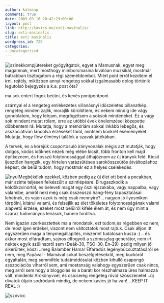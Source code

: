 ```yaml
---
author: kalmanp
comments: true
date: 2009-09-16 20:42:29+00:00
layout: post
link: http://kavics.me/esti-masinalis/
slug: esti-masinalis
title: esti masinális
wordpress_id: 729
categories:
- Uncategorized
---
```



![szinek](http://farm3.static.flickr.com/2549/3887104035_65d6cc52ee_m.jpg)kompjútereket gyógyítgatok, egyet a Mamusnak, egyet meg magamnak, mert mosthogy miniborsmasina kiválóan muzsikál, mostmár bátrabban tisztogatom a régi szemétdombot. Miért pont erről kezdtem el írni, rejtély, miközben annyi rengeteg sokkal izgalmasabb dolog történik legutolsó bejegyzés a.k.a. post óta?






ma sok entert fogok beütni, és kevés pontpontpont






szárnyal el a rengeteg emlékezetes villanásnyi időszeletes pillanatkép. rengeteg minden zajlik, morajlik körülöttem, és nekem mindig ide vágy gondolatom, hogy leírjam, megrögzítsem a soksok mindeneket. Ez a vágy sok mindent mutat rólam, erre az utóbbi évek önelemzései közepette döbbentem rá. Mutatja, hogy a memóriám sokkal inkább lebegős, és asszociatívan láncolva érzéseket tárol, mintsem konkrét eseményeket. Mutatja, hogy flow élményt találok a szavak játékában. 






A tervek, és a köréjük csoportosuló irányvonalak mégis azt mutatják, hogy dolgos, kódós időknek nézek még elébe kicsit, több fronton kell majd építkeznem, és hosszú folytonossággal áthajóznom az új irányok felé. Kicsit ijesztően hangzik, egy hirtelen varázsütéses sarokösszeütős átváltozáshoz képest, de belül tudom, hogy mostmár ez a helyes cselekedés.






![nyul](http://farm4.static.flickr.com/3511/3887898244_2763536f92_m.jpg)Megbékélek ezekkel, közben pedig az új élet ott bent a pocakban, már szinte teljesen felkészült a szintlépésre. Elrugaszkodik a köldökzsinórtól, és beleveti magát egy őszi éjszakába, vagy nappalba, vagy valamibe, amiről neki még csak összeúszó hang-fény tapasztalásai lehetnek, és vajon azok is még csak mennyire? .. nagyon jó ilyesmiken törpölni, kitárul valami, és felsejlik az élet tökéletes folytonosságának valami alapvető érzése, ezeket most belülről kifele élem át, és nem úgy mint a száraz tudományos leírások, hanem fordítva.









































Nem igazán szerkesztettek ma a mondatok, ezt tudom,és régebben ez nem, de most igen érdekel, viszont nem változtatok most rajtuk. Csak álljon itt egyszerűen maga a ténymegállapítés, miszerint tudatosan kusza :) .. és akkor most elfáradtam, sajnos elfogyott a szómaszlag generátor, nem írt nektek egyik szülinapról sem (Deák-30, TSO-30, Én-29)-pedig milyen jól sikerültek, köszi ..meg Balambér Hamar Elfáradós legénybúcsúztatásáról se nem, meg Papával - Mamával sokat beszélgetésekről, meg kuckóról egyáltalán, meg semmiféle tudatmódósulat közben kihulló csapongó asszociációs viharról sem, ami mostanság valahogy egyszerűen csak nincs, meg arról sem hogy a bloggolás és a baráti kör részhalmaza üres halmazzá vált, mindenki Arckönyvvel, és csicsereg rengeteg rövid szösszenetet...új divatok útjain sodródunk mindig, de nekem kavics jó ha van!....KEEP IT REAL :)  







![szóvicc](http://farm3.static.flickr.com/2547/3887103517_0f8e45a4d2_m.jpg)

